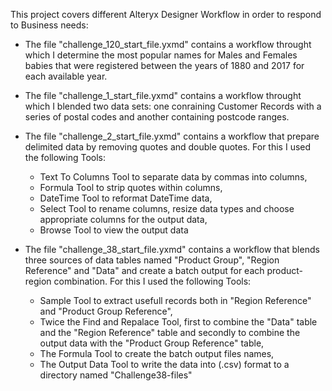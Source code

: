 
This project covers different Alteryx Designer Workflow in order to respond to Business needs:  

* The file "challenge_120_start_file.yxmd" contains a workflow throught which I determine the most popular names for Males and Females babies that were registered between the years of 1880 and 2017 for each available year.

* The file "challenge_1_start_file.yxmd" contains a workflow throught which I blended two data sets: one conraining Customer Records with a series of postal codes and another containing postcode ranges.

* The file "challenge_2_start_file.yxmd" contains a workflow that prepare delimited data by removing quotes and double quotes. For this I used the following Tools:
  * Text To Columns Tool to separate data by commas into columns, 
  * Formula Tool to strip quotes within columns,
  * DateTime Tool to reformat DateTime data,
  * Select Tool to rename columns, resize data types and choose appropriate columns for the output data,
  * Browse Tool to view the output data

* The file "challenge_38_start_file.yxmd" contains a workflow that blends three sources of data tables named "Product Group", "Region Reference" and "Data" and create a batch output for each product-region combination. For this I used the following Tools:
  * Sample Tool to extract usefull records both in "Region Reference" and "Product Group Reference",
  * Twice the Find and Repalace Tool, first to combine the "Data" table and the "Region Reference" table and secondly to combine the output data with the "Product Group Reference" table,
  * The Formula Tool to create the batch output files names,
  * The Output Data Tool to write the data into (.csv) format to a directory named "Challenge38-files"       


